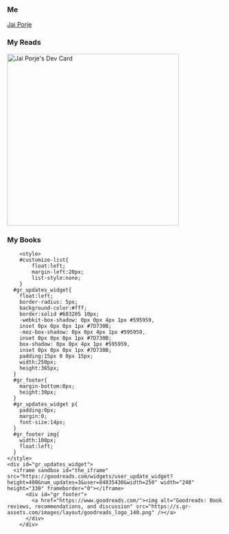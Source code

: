 
<script src="https://platform.linkedin.com/badges/js/profile.js" async defer type="text/javascript"></script>

### Me
<div class="badge-base LI-profile-badge" data-locale="en_US" data-size="large" data-theme="dark" data-type="VERTICAL" data-vanity="jashne" data-version="v1"><a class="badge-base__link LI-simple-link" href="https://in.linkedin.com/in/jashne?trk=profile-badge">Jai Porje</a></div>

### My Reads
<a href="https://app.daily.dev/JaiP"><img src="https://api.daily.dev/devcards/ef28a10dc12648668dd6f970a2368081.png?r=kpr" width="400" alt="Jai Porje's Dev Card"/></a>

### My Books
      	<style>
		#customize-list{
			float:left;
			margin-left:20px;
			list-style:none;
		}
	  #gr_updates_widget{
		float:left;
		border-radius: 5px;
		background-color:#fff;
		border:solid #683205 10px;
		-webkit-box-shadow: 0px 0px 4px 1px #595959,
		inset 0px 0px 0px 1px #7D730B;
		-moz-box-shadow: 0px 0px 4px 1px #595959,
		inset 0px 0px 0px 1px #7D730B;
		box-shadow: 0px 0px 4px 1px #595959,
		inset 0px 0px 0px 1px #7D730B;
		padding:15px 0 0px 15px;
		width:250px;
		height:365px;
	  }
	  #gr_footer{
		margin-bottom:0px;
		height:30px;
	  }
	  #gr_updates_widget p{
		padding:0px;
		margin:0;
		font-size:14px;
	  }
	  #gr_footer img{
		width:100px;
		float:left;
	  }
	</style>
	<div id="gr_updates_widget">
	  <iframe sandbox id="the_iframe" src="https://goodreads.com/widgets/user_update_widget?height=400&num_updates=3&user=84835430&width=250" width="248" height="330" frameborder="0"></iframe>
          <div id="gr_footer">
            <a href="https://www.goodreads.com/"><img alt="Goodreads: Book reviews, recommendations, and discussion" src="https://s.gr-assets.com/images/layout/goodreads_logo_140.png" /></a>
          </div>
        </div>
